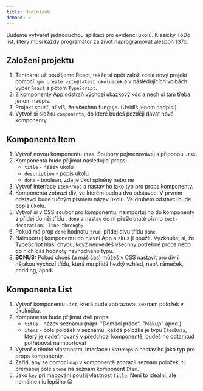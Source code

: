 ```yaml
---
title: Úkolníček
demand: 3
---
```


Budeme vytvářet jednoduchou aplikaci pro evidenci úkolů. Klasický ToDo list, který musí každý programátor za život naprogramovat alespoň 137x.

## Založení projektu

1. Tentokrát už použijeme React, takže si opět založ zcela nový projekt pomocí `npm create vite@latest ukolnicek` a v následujících volbách vyber `React` a potom `TypeScript`.
2. Z komponenty App odstraň výchozí ukázkový kód a nech si tam třeba jenom nadpis.
3. Projekt spusť, ať víš, že všechno funguje. (Uvidíš jenom nadpis.)
4. Vytvoř si složku `components`, do které budeš později dávat nové komponenty.


## Komponenta Item

1. Vytvoř novou komponentu `Item`. Soubory pojmenovávej s příponou `.tsx`.
2. Komponenta bude přijímat následující props:
   - `title` - název úkolu
   - `description` - popis úkolu
   - `done` - boolean, zda je úkol splněný nebo ne
3. Vytvoř interface `ItemProps` a nastav ho jako typ pro props komponenty.
4. Komponenta zobrazí div, ve kterém budou dva odstavce. V prvním odstavci bude tučným písmem název úkolu. Ve druhém odstavci bude popis úkolu.
5. Vytvoř si v CSS soubor pro komponentu, naimportuj ho do komponenty a přidej do něj třídu `.done` a nastav do ní přeškrtnuté písmo `text-decoration: line-through;`.
6. Pokud má prop `done` hodnotu `true`, přidej divu třídu `done`.
7. Naimportuj komponentu do hlavní App a zkus ji použít. Vyzkoušej si, že TypeScript hlásí chybu, když neuvedeš všechny potřebné props nebo do nich dáš hodnoty nevhodného typu.
8. **BONUS:** Pokud chceš (a máš čas) můžeš v CSS nastavit pro div i nějakou výchozí třídu, která mu přidá hezký vzhled, např. rámeček, padding, apod.


## Komponenta List

1. Vytvoř komponentu `List`, která bude zobrazovat seznam položek v úkolníčku.
2. Komponenta bude přijímat dvě props:
   - `title` - název seznamu (např. "Domácí práce", "Nákup" apod.)
   - `items` - pole položek v seznamu, každá položka je typu `ItemData`, který je nadefinovaný v předchozí komponentě, budeš ho odtamtud potřebovat naimportovat
3. Vytvoř s těmito vlastnostmi interface `ListProps` a nastav ho jako typ pro props komponenty.
4. Zařid, aby se pomocí `map` v komponentě zobrazil seznam položek, tj. přemapuj pole `items` na seznam komponent `Item`.
5. Jako `key` při mapování použij vlastnost `title`. Není to ideální, ale nemáme nic lepšího 😀

